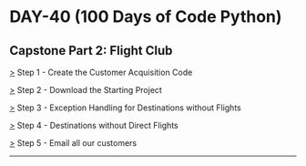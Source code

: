 # DAY-40 (100 Days of Code Python)

## Capstone Part 2: Flight Club
<!-- For multiple users --> <!-- Find the best flight deals and email user -->

[>](https://replit.com/@Aniruddh482/flight-deals-part-02#main.py) Step 1 - Create the Customer Acquisition Code <br>

[>](https://repl.it/@appbrewery/flight-deals-end.zip) Step 2 - Download the Starting Project <br>
<!--
Head over to the link below to download the completed code for the flight deals project that we created yesterday and open it in PyCharm:
Remember to replace the relevant parts (eg. API Keys and Sheet endpoints) with your own.
-->
<!--
  * Fareoctive (To find the historic low price): https://www.faredetective.com/farehistory/
-->

[>](https://github.com/Aniruddh-482/Python-Bootcamp/blob/main/040/Capstone%20Part%202:%20Flight%20Club/main.py) Step 3 - Exception Handling for Destinations without Flights <br>

[>](https://github.com/Aniruddh-482/Python-Bootcamp/blob/main/040/Capstone%20Part%202:%20Flight%20Club/flight_search.py) Step 4 - Destinations without Direct Flights <br>

[>](https://github.com/Aniruddh-482/Python-Bootcamp/blob/main/040/Capstone%20Part%202:%20Flight%20Club/notification_manager.py) Step 5 - Email all our customers <br>
<hr>

